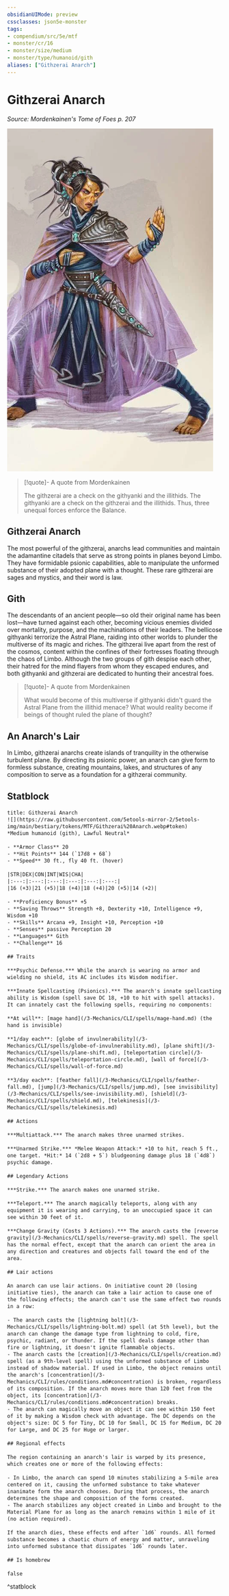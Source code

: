 ```yaml
---
obsidianUIMode: preview
cssclasses: json5e-monster
tags:
- compendium/src/5e/mtf
- monster/cr/16
- monster/size/medium
- monster/type/humanoid/gith
aliases: ["Githzerai Anarch"]
---
```

# Githzerai Anarch
*Source: Mordenkainen's Tome of Foes p. 207*  

![](https://raw.githubusercontent.com/5etools-mirror-2/5etools-img/main/bestiary/MTF/Githzerai%20Anarch.webp#right)  
> [!quote]- A quote from Mordenkainen  
> 
> The githzerai are a check on the githyanki and the illithids. The githyanki are a check on the githzerai and the illithids. Thus, three unequal forces enforce the Balance.

## Githzerai Anarch

The most powerful of the githzerai, anarchs lead communities and maintain the adamantine citadels that serve as strong points in planes beyond Limbo. They have formidable psionic capabilities, able to manipulate the unformed substance of their adopted plane with a thought. These rare githzerai are sages and mystics, and their word is law.

## Gith

The descendants of an ancient people—so old their original name has been lost—have turned against each other, becoming vicious enemies divided over mortality, purpose, and the machinations of their leaders. The bellicose githyanki terrorize the Astral Plane, raiding into other worlds to plunder the multiverse of its magic and riches. The githzerai live apart from the rest of the cosmos, content within the confines of their fortresses floating through the chaos of Limbo. Although the two groups of gith despise each other, their hatred for the mind flayers from whom they escaped endures, and both githyanki and githzerai are dedicated to hunting their ancestral foes.

> [!quote]- A quote from Mordenkainen  
> 
> What would become of this multiverse if githyanki didn't guard the Astral Plane from the illithid menace? What would reality become if beings of thought ruled the plane of thought?

## An Anarch's Lair

In Limbo, githzerai anarchs create islands of tranquility in the otherwise turbulent plane. By directing its psionic power, an anarch can give form to formless substance, creating mountains, lakes, and structures of any composition to serve as a foundation for a githzerai community.


## Statblock

```ad-statblock
title: Githzerai Anarch
![](https://raw.githubusercontent.com/5etools-mirror-2/5etools-img/main/bestiary/tokens/MTF/Githzerai%20Anarch.webp#token)
*Medium humanoid (gith), Lawful Neutral*

- **Armor Class** 20 
- **Hit Points** 144 (`17d8 + 68`) 
- **Speed** 30 ft., fly 40 ft. (hover)

|STR|DEX|CON|INT|WIS|CHA|
|:---:|:---:|:---:|:---:|:---:|:---:|
|16 (+3)|21 (+5)|18 (+4)|18 (+4)|20 (+5)|14 (+2)|

- **Proficiency Bonus** +5
- **Saving Throws** Strength +8, Dexterity +10, Intelligence +9, Wisdom +10
- **Skills** Arcana +9, Insight +10, Perception +10
- **Senses** passive Perception 20
- **Languages** Gith
- **Challenge** 16

## Traits

***Psychic Defense.*** While the anarch is wearing no armor and wielding no shield, its AC includes its Wisdom modifier.

***Innate Spellcasting (Psionics).*** The anarch's innate spellcasting ability is Wisdom (spell save DC 18, +10 to hit with spell attacks). It can innately cast the following spells, requiring no components:

**At will**: [mage hand](/3-Mechanics/CLI/spells/mage-hand.md) (the hand is invisible)

**1/day each**: [globe of invulnerability](/3-Mechanics/CLI/spells/globe-of-invulnerability.md), [plane shift](/3-Mechanics/CLI/spells/plane-shift.md), [teleportation circle](/3-Mechanics/CLI/spells/teleportation-circle.md), [wall of force](/3-Mechanics/CLI/spells/wall-of-force.md)

**3/day each**: [feather fall](/3-Mechanics/CLI/spells/feather-fall.md), [jump](/3-Mechanics/CLI/spells/jump.md), [see invisibility](/3-Mechanics/CLI/spells/see-invisibility.md), [shield](/3-Mechanics/CLI/spells/shield.md), [telekinesis](/3-Mechanics/CLI/spells/telekinesis.md)

## Actions

***Multiattack.*** The anarch makes three unarmed strikes.

***Unarmed Strike.*** *Melee Weapon Attack:* +10 to hit, reach 5 ft., one target. *Hit:* 14 (`2d8 + 5`) bludgeoning damage plus 18 (`4d8`) psychic damage.

## Legendary Actions

***Strike.*** The anarch makes one unarmed strike.

***Teleport.*** The anarch magically teleports, along with any equipment it is wearing and carrying, to an unoccupied space it can see within 30 feet of it.

***Change Gravity (Costs 3 Actions).*** The anarch casts the [reverse gravity](/3-Mechanics/CLI/spells/reverse-gravity.md) spell. The spell has the normal effect, except that the anarch can orient the area in any direction and creatures and objects fall toward the end of the area.

## Lair actions

An anarch can use lair actions. On initiative count 20 (losing initiative ties), the anarch can take a lair action to cause one of the following effects; the anarch can't use the same effect two rounds in a row:

- The anarch casts the [lightning bolt](/3-Mechanics/CLI/spells/lightning-bolt.md) spell (at 5th level), but the anarch can change the damage type from lightning to cold, fire, psychic, radiant, or thunder. If the spell deals damage other than fire or lightning, it doesn't ignite flammable objects.  
- The anarch casts the [creation](/3-Mechanics/CLI/spells/creation.md) spell (as a 9th-level spell) using the unformed substance of Limbo instead of shadow material. If used in Limbo, the object remains until the anarch's [concentration](/3-Mechanics/CLI/rules/conditions.md#concentration) is broken, regardless of its composition. If the anarch moves more than 120 feet from the object, its [concentration](/3-Mechanics/CLI/rules/conditions.md#concentration) breaks.  
- The anarch can magically move an object it can see within 150 feet of it by making a Wisdom check with advantage. The DC depends on the object's size: DC 5 for Tiny, DC 10 for Small, DC 15 for Medium, DC 20 for Large, and DC 25 for Huge or larger.  

## Regional effects

The region containing an anarch's lair is warped by its presence, which creates one or more of the following effects:

- In Limbo, the anarch can spend 10 minutes stabilizing a 5-mile area centered on it, causing the unformed substance to take whatever inanimate form the anarch chooses. During that process, the anarch determines the shape and composition of the forms created.  
- The anarch stabilizes any object created in Limbo and brought to the Material Plane for as long as the anarch remains within 1 mile of it (no action required).  

If the anarch dies, these effects end after `1d6` rounds. All formed substance becomes a chaotic churn of energy and matter, unraveling into unformed substance that dissipates `1d6` rounds later.

## Is homebrew

false
```
^statblock